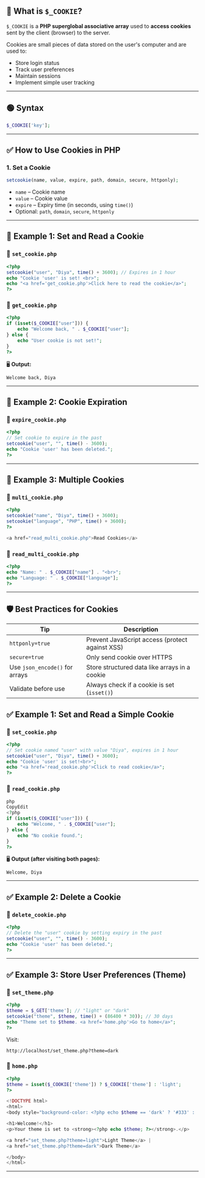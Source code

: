 ## 🍪 What is `$_COOKIE`?

`$_COOKIE` is a **PHP superglobal associative array** used to **access cookies** sent by the client (browser) to the server.

Cookies are small pieces of data stored on the user's computer and are used to:

- Store login status
- Track user preferences
- Maintain sessions
- Implement simple user tracking

---

## 🟢 Syntax

```php
$_COOKIE['key'];

```

---

## ✅ How to Use Cookies in PHP

### 1. **Set a Cookie**

```php
setcookie(name, value, expire, path, domain, secure, httponly);

```

- `name` – Cookie name
- `value` – Cookie value
- `expire` – Expiry time (in seconds, using `time()`)
- Optional: `path`, `domain`, `secure`, `httponly`

---

## 📌 Example 1: Set and Read a Cookie

### 📄 `set_cookie.php`

```php
<?php
setcookie("user", "Diya", time() + 3600); // Expires in 1 hour
echo "Cookie 'user' is set! <br>";
echo "<a href='get_cookie.php'>Click here to read the cookie</a>";
?>

```

### 📄 `get_cookie.php`

```php
<?php
if (isset($_COOKIE["user"])) {
    echo "Welcome back, " . $_COOKIE["user"];
} else {
    echo "User cookie is not set!";
}
?>

```

🖥️ **Output:**

```
Welcome back, Diya

```

---

## 📌 Example 2: Cookie Expiration

### 📄 `expire_cookie.php`

```php
<?php
// Set cookie to expire in the past
setcookie("user", "", time() - 3600);
echo "Cookie 'user' has been deleted.";
?>

```

---

## 📌 Example 3: Multiple Cookies

### 📄 `multi_cookie.php`

```php
<?php
setcookie("name", "Diya", time() + 3600);
setcookie("language", "PHP", time() + 3600);
?>

<a href="read_multi_cookie.php">Read Cookies</a>

```

### 📄 `read_multi_cookie.php`

```php
<?php
echo "Name: " . $_COOKIE["name"] . "<br>";
echo "Language: " . $_COOKIE["language"];
?>

```

---

## 🛡️ Best Practices for Cookies

| Tip | Description |
| --- | --- |
| `httponly=true` | Prevent JavaScript access (protect against XSS) |
| `secure=true` | Only send cookie over HTTPS |
| Use `json_encode()` for arrays | Store structured data like arrays in a cookie |
| Validate before use | Always check if a cookie is set (`isset()`) |

## ✅ **Example 1: Set and Read a Simple Cookie**

### 📄 `set_cookie.php`

```php
<?php
// Set cookie named "user" with value "Diya", expires in 1 hour
setcookie("user", "Diya", time() + 3600);
echo "Cookie 'user' is set!<br>";
echo "<a href='read_cookie.php'>Click to read cookie</a>";
?>

```

### 📄 `read_cookie.php`

```php
php
CopyEdit
<?php
if (isset($_COOKIE["user"])) {
    echo "Welcome, " . $_COOKIE["user"];
} else {
    echo "No cookie found.";
}
?>

```

🖥️ **Output (after visiting both pages):**

```
Welcome, Diya

```

---

## ✅ **Example 2: Delete a Cookie**

### 📄 `delete_cookie.php`

```php
<?php
// Delete the "user" cookie by setting expiry in the past
setcookie("user", "", time() - 3600);
echo "Cookie 'user' has been deleted.";
?>

```

---

## ✅ **Example 3: Store User Preferences (Theme)**

### 📄 `set_theme.php`

```php
<?php
$theme = $_GET['theme']; // "light" or "dark"
setcookie("theme", $theme, time() + (86400 * 30)); // 30 days
echo "Theme set to $theme. <a href='home.php'>Go to home</a>";
?>

```

Visit:

```
http://localhost/set_theme.php?theme=dark

```

### 📄 `home.php`

```php
<?php
$theme = isset($_COOKIE['theme']) ? $_COOKIE['theme'] : 'light';
?>

<!DOCTYPE html>
<html>
<body style="background-color: <?php echo $theme == 'dark' ? '#333' : '#fff'; ?>; color: <?php echo $theme == 'dark' ? '#fff' : '#000'; ?>;">

<h1>Welcome!</h1>
<p>Your theme is set to <strong><?php echo $theme; ?></strong>.</p>

<a href="set_theme.php?theme=light">Light Theme</a> |
<a href="set_theme.php?theme=dark">Dark Theme</a>

</body>
</html>

```

---


